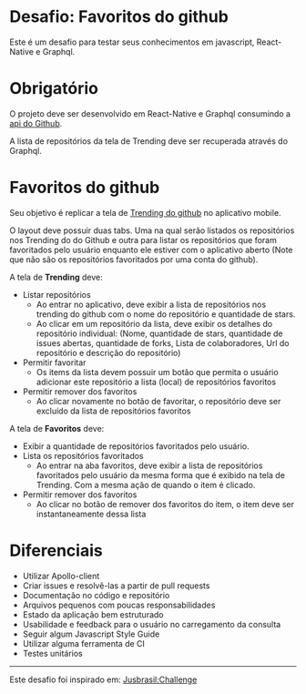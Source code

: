 # Desafio: Favoritos do github

Este é um desafio para testar seus conhecimentos em javascript, React-Native e Graphql.

# Obrigatório

O projeto deve ser desenvolvido em React-Native e Graphql consumindo a [api do Github](https://developer.github.com/v4/).

A lista de repositórios da tela de Trending deve ser recuperada através do Graphql.

# Favoritos do github

Seu objetivo é replicar a tela de [Trending do github](https://github.com/trending) no aplicativo mobile.

O layout deve possuir duas tabs. Uma na qual serão listados os repositórios nos Trending do do Github e outra para listar os repositórios que foram favoritados pelo usuário enquanto ele estiver com o aplicativo aberto (Note que não são os repositórios favoritados por uma conta do github).

A tela de **Trending** deve:

- Listar repositórios
  - Ao entrar no aplicativo, deve exibir a lista de repositórios nos trending do github com o nome do repositório e quantidade de stars.
  - Ao clicar em um repositório da lista, deve exibir os detalhes do repositório individual: (Nome, quantidade de stars, quantidade de issues abertas, quantidade de forks, Lista de colaboradores, Url do repositório e descrição do repositório)
- Permitir favoritar
  - Os items da lista devem possuir um botão que permita o usuário adicionar este repositório a lista (local) de repositórios favoritos
- Permitir remover dos favoritos
  - Ao clicar novamente no botão de favoritar, o repositório deve ser excluído da lista de repositórios favoritos

A tela de **Favoritos** deve:

- Exibir a quantidade de repositórios favoritados pelo usuário.
- Lista os repositórios favoritados
  - Ao entrar na aba favoritos, deve exibir a lista de repositórios favoritados pelo usuário da mesma forma que é exibido na tela de Trending. Com a mesma ação de quando o item é clicado.
- Permitir remover dos favoritos
  - Ao clicar no botão de remover dos favoritos do item, o item deve ser instantaneamente dessa lista

# Diferenciais

- Utilizar Apollo-client
- Criar issues e resolvê-las a partir de pull requests
- Documentação no código e repositório
- Arquivos pequenos com poucas responsabilidades
- Estado da aplicação bem estruturado
- Usabilidade e feedback para o usuário no carregamento da consulta
- Seguir algum Javascript Style Guide
- Utilizar alguma ferramenta de CI
- Testes unitários

---

Este desafio foi inspirado em: [Jusbrasil:Challenge](https://github.com/jusbrasil/careers/blob/master/challenges/02-carrinho-de-compras.md)
